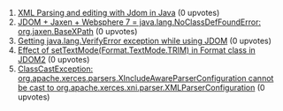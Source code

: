 1. [XML Parsing and editing with Jdom in Java](http://stackoverflow.com/questions/7808007) (0 upvotes)  
2. [JDOM + Jaxen + Websphere 7 = java.lang.NoClassDefFoundError: org.jaxen.BaseXPath](http://stackoverflow.com/questions/6552868) (0 upvotes)  
3. [Getting java.lang.VerifyError exception while using JDOM](http://stackoverflow.com/questions/10974182) (0 upvotes)  
4. [Effect of setTextMode(Format.TextMode.TRIM) in Format class in JDOM2](http://stackoverflow.com/questions/19706190) (0 upvotes)  
5. [ClassCastException: org.apache.xerces.parsers.XIncludeAwareParserConfiguration cannot be cast to org.apache.xerces.xni.parser.XMLParserConfiguration](http://stackoverflow.com/questions/24805360) (0 upvotes)  
